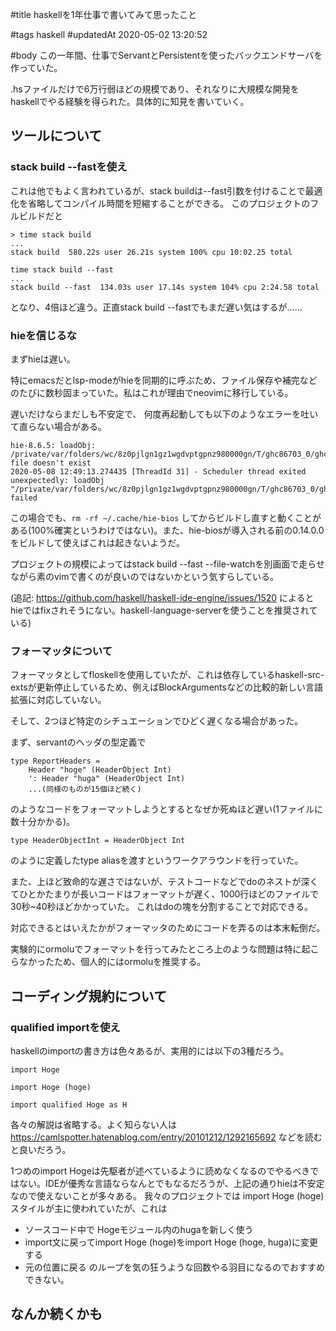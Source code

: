 #title
haskellを1年仕事で書いてみて思ったこと 

#tags
haskell
#updatedAt
2020-05-02 13:20:52

#body
この一年間、仕事でServantとPersistentを使ったバックエンドサーバを作っていた。

.hsファイルだけで6万行弱ほどの規模であり、それなりに大規模な開発をhaskellでやる経験を得られた。具体的に知見を書いていく。

## ツールについて

### stack build --fastを使え

これは他でもよく言われているが、stack buildは--fast引数を付けることで最適化を省略してコンパイル時間を短縮することができる。
このプロジェクトのフルビルドだと

```
> time stack build
...
stack build  580.22s user 26.21s system 100% cpu 10:02.25 total

time stack build --fast
...
stack build --fast  134.03s user 17.14s system 104% cpu 2:24.58 total
```

となり、4倍ほど違う。正直stack build --fastでもまだ遅い気はするが……

### hieを信じるな

まずhieは遅い。

特にemacsだとlsp-modeがhieを同期的に呼ぶため、ファイル保存や補完などのたびに数秒固まっていた。私はこれが理由でneovimに移行している。

遅いだけならまだしも不安定で、
何度再起動しても以下のようなエラーを吐いて直らない場合がある。

```
hie-8.6.5: loadObj: /private/var/folders/wc/8z0pjlgn1gz1wgdvptgpnz980000gn/T/ghc86703_0/ghc_571.o: file doesn't exist
2020-05-08 12:49:13.274435 [ThreadId 31] - Scheduler thread exited unexpectedly: loadObj "/private/var/folders/wc/8z0pjlgn1gz1wgdvptgpnz980000gn/T/ghc86703_0/ghc_571.o": failed
```

この場合でも、`rm -rf ~/.cache/hie-bios` してからビルドし直すと動くことがある(100%確実というわけではない)。また、hie-biosが導入される前の0.14.0.0をビルドして使えばこれは起きないようだ。

プロジェクトの規模によってはstack build --fast --file-watchを別画面で走らせながら素のvimで書くのが良いのではないかという気すらしている。

(追記: https://github.com/haskell/haskell-ide-engine/issues/1520 によるとhieではfixされそうにない。haskell-language-serverを使うことを推奨されている)

### フォーマッタについて

フォーマッタとしてfloskellを使用していたが、これは依存しているhaskell-src-extsが更新停止しているため、例えばBlockArgumentsなどの比較的新しい言語拡張に対応していない。

そして、2つほど特定のシチュエーションでひどく遅くなる場合があった。

まず、servantのヘッダの型定義で

```
type ReportHeaders =
    Header "hoge" (HeaderObject Int) 
    ': Header "huga" (HeaderObject Int) 
    ...(同様のものが15個ほど続く)
```

のようなコードをフォーマットしようとするとなぜか死ぬほど遅い(1ファイルに数十分かかる)。

```
type HeaderObjectInt = HeaderObject Int
```

のように定義したtype aliasを渡すというワークアラウンドを行っていた。


また、上ほど致命的な遅さではないが、テストコードなどでdoのネストが深くてひとかたまりが長いコードはフォーマットが遅く、1000行ほどのファイルで30秒~40秒ほどかかっていた。
これはdoの塊を分割することで対応できる。

対応できるとはいえたかがフォーマッタのためにコードを弄るのは本末転倒だ。

実験的にormoluでフォーマットを行ってみたところ上のような問題は特に起こらなかったため、個人的にはormoluを推奨する。

## コーディング規約について
### qualified importを使え
haskellのimportの書き方は色々あるが、実用的には以下の3種だろう。

```
import Hoge

import Hoge (hoge)

import qualified Hoge as H
```

各々の解説は省略する。よく知らない人は https://camlspotter.hatenablog.com/entry/20101212/1292165692 などを読むと良いだろう。

1つめのimport Hogeは先駆者が述べているように読めなくなるのでやるべきではない。IDEが優秀な言語ならなんとでもなるだろうが、上記の通りhieは不安定なので使えないことが多々ある。
我々のプロジェクトでは import Hoge (hoge)スタイルが主に使われていたが、これは
- ソースコード中で Hogeモジュール内のhugaを新しく使う
- import文に戻ってimport Hoge (hoge)をimport Hoge (hoge, huga)に変更する
- 元の位置に戻る
のループを気の狂うような回数やる羽目になるのでおすすめできない。

## なんか続くかも
